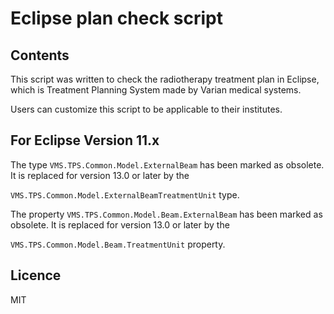 # Eclipse plan check script

## Contents
This script was written to check the radiotherapy treatment plan in Eclipse, which is Treatment Planning System made by Varian medical systems.

Users can customize this script to be applicable to their institutes.

## For Eclipse Version 11.x
The type `VMS.TPS.Common.Model.ExternalBeam` has been marked as obsolete. It is replaced for version 13.0 or later by the

`VMS.TPS.Common.Model.ExternalBeamTreatmentUnit` type.

The property `VMS.TPS.Common.Model.Beam.ExternalBeam` has been marked as obsolete. It is replaced for version 13.0 or later by the 

`VMS.TPS.Common.Model.Beam.TreatmentUnit` property.

## Licence
MIT

